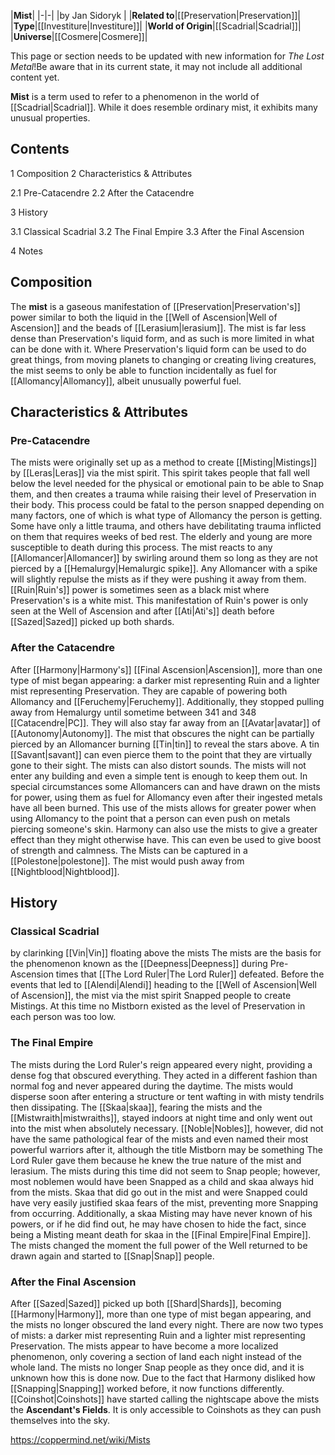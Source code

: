|**Mist**|
|-|-|
|by  Jan Sidoryk |
|**Related to**|[[Preservation\|Preservation]]|
|**Type**|[[Investiture\|Investiture]]|
|**World of Origin**|[[Scadrial\|Scadrial]]|
|**Universe**|[[Cosmere\|Cosmere]]|

This page or section needs to be updated with new information for *The Lost Metal*!Be aware that in its current state, it may not include all additional content yet.

**Mist** is a term used to refer to a phenomenon in the world of [[Scadrial\|Scadrial]]. While it does resemble ordinary mist, it exhibits many unusual properties.

## Contents

1 Composition
2 Characteristics & Attributes

2.1 Pre-Catacendre
2.2 After the Catacendre


3 History

3.1 Classical Scadrial
3.2 The Final Empire
3.3 After the Final Ascension


4 Notes


## Composition
The **mist** is a gaseous manifestation of [[Preservation\|Preservation's]] power similar to both the liquid in the [[Well of Ascension\|Well of Ascension]] and the beads of [[Lerasium\|lerasium]]. The mist is far less dense than Preservation's liquid form, and as such is more limited in what can be done with it. Where Preservation's liquid form can be used to do great things, from moving planets to changing or creating living creatures, the mist seems to only be able to function incidentally as fuel for [[Allomancy\|Allomancy]], albeit unusually powerful fuel.

## Characteristics & Attributes
### Pre-Catacendre
The mists were originally set up as a method to create [[Misting\|Mistings]] by [[Leras\|Leras]] via the mist spirit. This spirit takes people that fall well below the level needed for the physical or emotional pain to be able to Snap them, and then creates a trauma while raising their level of Preservation in their body. This process could be fatal to the person snapped depending on many factors, one of which is what type of Allomancy the person is getting. Some have only a little trauma, and others have debilitating trauma inflicted on them that requires weeks of bed rest. The elderly and young are more susceptible to death during this process.
The mist reacts to any [[Allomancer\|Allomancer]] by swirling around them so long as they are not pierced by a [[Hemalurgy\|Hemalurgic spike]]. Any Allomancer with a spike will slightly repulse the mists as if they were pushing it away from them.
[[Ruin\|Ruin's]] power is sometimes seen as a black mist where Preservation's is a white mist. This manifestation of Ruin's power is only seen at the Well of Ascension and after [[Ati\|Ati's]] death before [[Sazed\|Sazed]] picked up both shards.

### After the Catacendre
After [[Harmony\|Harmony's]] [[Final Ascension\|Ascension]], more than one type of mist began appearing: a darker mist representing Ruin and a lighter mist representing Preservation. They are capable of powering both Allomancy and [[Feruchemy\|Feruchemy]]. Additionally, they stopped pulling away from Hemalurgy until sometime between 341 and 348 [[Catacendre\|PC]]. They will also stay far away from an [[Avatar\|avatar]] of [[Autonomy\|Autonomy]].
The mist that obscures the night can be partially pierced by an Allomancer burning [[Tin\|tin]] to reveal the stars above. A tin [[Savant\|savant]] can even pierce them to the point that they are virtually gone to their sight. The mists can also distort sounds. The mists will not enter any building and even a simple tent is enough to keep them out.
In special circumstances some Allomancers can and have drawn on the mists for power, using them as fuel for Allomancy even after their ingested metals have all been burned. This use of the mists allows for greater power when using Allomancy to the point that a person can even push on metals piercing someone's skin. Harmony can also use the mists to give a greater effect than they might otherwise have. This can even be used to give boost of strength and calmness.
The Mists can be captured in a [[Polestone\|polestone]]. The mist would push away from [[Nightblood\|Nightblood]].

## History
### Classical Scadrial
 by  clarinking  [[Vin\|Vin]] floating above the mists
The mists are the basis for the phenomenon known as the [[Deepness\|Deepness]] during Pre-Ascension times that [[The Lord Ruler\|The Lord Ruler]] defeated. Before the events that led to [[Alendi\|Alendi]] heading to the [[Well of Ascension\|Well of Ascension]], the mist via the mist spirit Snapped people to create Mistings. At this time no Mistborn existed as the level of Preservation in each person was too low.

### The Final Empire
The mists during the Lord Ruler's reign appeared every night, providing a dense fog that obscured everything. They acted in a different fashion than normal fog and never appeared during the daytime. The mists would disperse soon after entering a structure or tent wafting in with misty tendrils then dissipating. The [[Skaa\|skaa]], fearing the mists and the [[Mistwraith\|mistwraiths]], stayed indoors at night time and only went out into the mist when absolutely necessary. [[Noble\|Nobles]], however, did not have the same pathological fear of the mists and even named their most powerful warriors after it, although the title Mistborn may be something The Lord Ruler gave them because he knew the true nature of the mist and lerasium.
The mists during this time did not seem to Snap people; however, most noblemen would have been Snapped as a child and skaa always hid from the mists. Skaa that did go out in the mist and were Snapped could have very easily justified skaa fears of the mist, preventing more Snapping from occurring. Additionally, a skaa Misting may have never known of his powers, or if he did find out, he may have chosen to hide the fact, since being a Misting meant death for skaa in the [[Final Empire\|Final Empire]]. The mists changed the moment the full power of the Well returned to be drawn again and started to [[Snap\|Snap]] people.

### After the Final Ascension
After [[Sazed\|Sazed]] picked up both [[Shard\|Shards]], becoming [[Harmony\|Harmony]], more than one type of mist began appearing, and the mists no longer obscured the land every night. There are now two types of mists: a darker mist representing Ruin and a lighter mist representing Preservation. The mists appear to have become a more localized phenomenon, only covering a section of land each night instead of the whole land. The mists no longer Snap people as they once did, and it is unknown how this is done now. Due to the fact that Harmony disliked how [[Snapping\|Snapping]] worked before, it now functions differently.
[[Coinshot\|Coinshots]] have started calling the nightscape above the mists the **Ascendant's Fields**. It is only accessible to Coinshots as they can push themselves into the sky.



https://coppermind.net/wiki/Mists